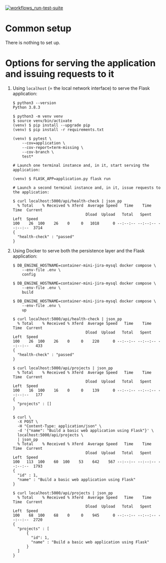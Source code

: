 [![workflows_run-test-suite](https://github.com/kaloyan-marinov/rename/actions/workflows/run-test-suite.yml/badge.svg)](https://github.com/kaloyan-marinov/rename/actions/workflows/run-test-suite.yml)

# Common setup

There is nothing to set up.

# Options for serving the application and issuing requests to it

1. Using `localhost` (= the local network interface) to serve the Flask application:

    ```
    $ python3 --version
    Python 3.8.3

    $ python3 -m venv venv
    $ source venv/bin/activate
    (venv) $ pip install --upgrade pip
    (venv) $ pip install -r requirements.txt
    ```

    ```
    (venv) $ pytest \
        --cov=application \
        --cov-report=term-missing \
        --cov-branch \
        test*
    ```

    ```
    # Launch one terminal instance and, in it, start serving the application:

    (venv) $ FLASK_APP=application.py flask run
    ```

    ```
    # Launch a second terminal instance and, in it, issue requests to the application:

    $ curl localhost:5000/api/health-check | json_pp
      % Total    % Received % Xferd  Average Speed   Time    Time     Time  Current
                                    Dload  Upload   Total   Spent    Left  Speed
    100    26  100    26    0     0   1018      0 --:--:-- --:--:-- --:--:--  3714
    {
      "health-check" : "passed"
    }
    ```

2. Using Docker to serve both the persistence layer and the Flask application:

    ```
    $ DB_ENGINE_HOSTNAME=container-mini-jira-mysql docker compose \
        --env-file .env \
        config
    
    $ DB_ENGINE_HOSTNAME=container-mini-jira-mysql docker compose \
        --env-file .env \
        build
    
    $ DB_ENGINE_HOSTNAME=container-mini-jira-mysql docker compose \
        --env-file .env \
        up
    ```

    ```
    $ curl localhost:5000/api/health-check | json_pp
      % Total    % Received % Xferd  Average Speed   Time    Time     Time  Current
                                    Dload  Upload   Total   Spent    Left  Speed
    100    26  100    26    0     0    220      0 --:--:-- --:--:-- --:--:--   433
    {
      "health-check" : "passed"
    }

    $ curl localhost:5000/api/projects | json_pp
      % Total    % Received % Xferd  Average Speed   Time    Time     Time  Current
                                    Dload  Upload   Total   Spent    Left  Speed
    100    16  100    16    0     0    139      0 --:--:-- --:--:-- --:--:--   177
    {
      "projects" : []
    }

    $ curl \
      -X POST \
      -H "Content-Type: application/json" \
      -d '{"name": "Build a basic web application using Flask"}' \
      localhost:5000/api/projects \
      | json_pp
      % Total    % Received % Xferd  Average Speed   Time    Time     Time  Current
                                    Dload  Upload   Total   Spent    Left  Speed
    100   113  100    60  100    53    642    567 --:--:-- --:--:-- --:--:--  1793
    {
      "id" : 1,
      "name" : "Build a basic web application using Flask"
    }

    $ curl localhost:5000/api/projects | json_pp
      % Total    % Received % Xferd  Average Speed   Time    Time     Time  Current
                                    Dload  Upload   Total   Spent    Left  Speed
    100    68  100    68    0     0    945      0 --:--:-- --:--:-- --:--:--  2720
    {
      "projects" : [
          {
            "id": 1,
            "name" : "Build a basic web application using Flask"
          }
      ]
    }
    ```
